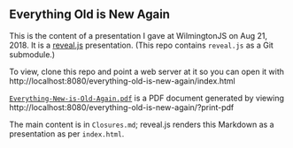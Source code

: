 ## Everything Old is New Again

This is the content of a presentation I gave at WilmingtonJS on Aug 21, 2018.
It is a [reveal.js](https://github.com/hakimel/reveal.js) presentation.
(This repo contains `reveal.js` as a Git submodule.)

To view, clone this repo and point a web server at it so you can open it
with http://localhost:8080/everything-old-is-new-again/index.html

[`Everything-New-is-Old-Again.pdf`](Everything-New-is-Old-Again.pdf) is a PDF document generated by
viewing http://localhost:8080/everything-old-is-new-again/?print-pdf

The main content is in `Closures.md`; reveal.js renders this Markdown
as a presentation as per `index.html`.

